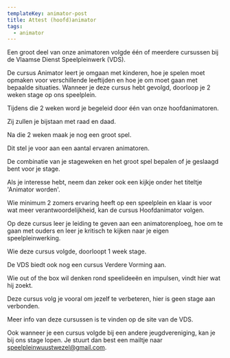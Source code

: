 ```yaml
---
templateKey: animator-post
title: Attest (hoofd)animator
tags:
  - animator
---
```

Een groot deel van onze animatoren volgde één of meerdere cursussen bij de Vlaamse Dienst Speelpleinwerk (VDS).

De cursus Animator leert je omgaan met kinderen, hoe je spelen moet opmaken voor verschillende leeftijden en hoe je om moet gaan met bepaalde situaties. Wanneer je deze cursus hebt gevolgd, doorloop je 2 weken stage op ons speelplein.

Tijdens die 2 weken word je begeleid door één van onze hoofdanimatoren.

Zij zullen je bijstaan met raad en daad.

Na die 2 weken maak je nog een groot spel.

Dit stel je voor aan een aantal ervaren animatoren.

De combinatie van je stageweken en het groot spel bepalen of je geslaagd bent voor je stage.

Als je interesse hebt, neem dan zeker ook een kijkje onder het titeltje 'Animator worden'.



Wie minimum 2 zomers ervaring heeft op een speelplein en klaar is voor wat meer verantwoordelijkheid, kan de cursus Hoofdanimator volgen.

Op deze cursus leer je leiding te geven aan een animatorenploeg, hoe om te gaan met ouders en leer je kritisch te kijken naar je eigen speelpleinwerking.

Wie deze cursus volgde, doorloopt 1 week stage.



De VDS biedt ook nog een cursus Verdere Vorming aan.

Wie out of the box wil denken rond speelideeën en impulsen, vindt hier wat hij zoekt.

Deze cursus volg je vooral om jezelf te verbeteren, hier is geen stage aan verbonden.



Meer info van deze cursussen is te vinden op de site van de VDS.



Ook wanneer je een cursus volgde bij een andere jeugdvereniging, kan je bij ons stage lopen. Je stuurt dan best een mailtje naar speelpleinwuustwezel@gmail.com.
